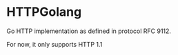 # HTTPGolang
Go HTTP implementation as defined in protocol RFC 9112.

For now, it only supports HTTP 1.1